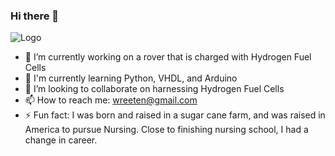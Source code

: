 ### Hi there 👋

![Logo](https://github.com/wreeten/enjohneering/imgs/enjohneering.png)
<!-- **wreeten/wreeten** is a ✨ _special_ ✨ repository because its `README.md` (this file) appears on your GitHub profile.
 -->
<!-- Here are some ideas to get you started: -->

- 🔭 I’m currently working on a rover that is charged with Hydrogen Fuel Cells
- 🌱 I'm currently learning Python, VHDL, and Arduino
- 👯 I’m looking to collaborate on harnessing Hydrogen Fuel Cells
- 📫 How to reach me: wreeten@gmail.com
- ⚡ Fun fact: I was born and raised in a sugar cane farm, and was raised in America to pursue Nursing. Close to finishing nursing school, I had a change in career.
